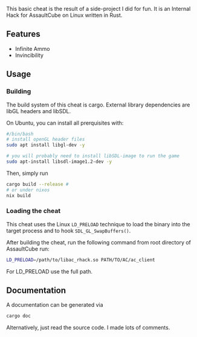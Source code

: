 This basic cheat is the result of a side-project I did for fun. It is an Internal Hack for AssaultCube on Linux written in Rust.

## Features

* Infinite Ammo
* Invincibility

## Usage

### Building

The build system of this cheat is cargo. External library dependencies are libGL headers and libSDL.

On Ubuntu, you can install all prerquisites with:

```bash
#/bin/bash
# install openGL header files
sudo apt install libgl-dev -y

# you will probably need to install libSDL-image to run the game
sudo apt-install libsdl-image1.2-dev -y
```

Then, simply run

```bash
cargo build --release # 
# or under nixos
nix build
```

### Loading the cheat

This cheat uses the Linux `LD_PRELOAD` technique to load the binary into the target process and to hook
`SDL_GL_SwapBuffers()`. 

After building the cheat, run the following command from root directory of AssaultCube run:

```bash
LD_PRELOAD=/path/to/libac_rhack.so PATH/TO/AC/ac_client
```

For LD_PRELOAD use the full path. 

## Documentation

A documentation can be generated via

```bash
cargo doc
```

Alternatively, just read the source code. I made lots of comments.
